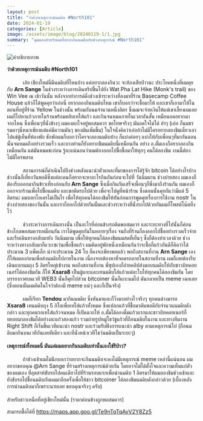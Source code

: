 ```yaml
---
layout: post
title: "ว่าด้วยเหตุการณ์นมดิบ #North101"
date: 2024-01-19
categories: [Article]
image: /assets/image/blog/20240119-1/1.jpg
summary: "มุมมองสำหรับผมที่อยากกินนมดิบกับช่วงเหตุการณ์ #North101"
---
```


<img src="{{ '/assets/image/blog/20240119-1/1.jpg' | relative_url }}"
     alt="คำอธิบายภาพ"
     class="mx-auto rounded-xl mb-6"
     loading="lazy">

<b>ว่าด้วยเหตุการณ์นมดิบ #North101</b>
<br><br>
&ensp;&ensp;&ensp;&ensp;&ensp;&ensp;เอ้ย เชียงใหม่นี่มีนมดิบที่ไหนบ้าง แค่อยากลองกินวะ จะท้องเสียป่าวนะ ประโยคหนึ่งที่ผมคุยกับ <b class="underline">Arn Sange</b> ในช่วงระหว่างการเดินทริปขึ้นไปยัง Wat Pha Lat Hike (Monk's trail) ของ Win Vee ณ เช้าวันนั้น หลังจากทำการด์ดิ่งช่วงเช้าระหว่างที่ลงมาที่ร้าน Basecamp Coffee House แล้วก็ได้พูดคุยว่าเอ่อนี่ อยากลองกินนมดิบไหม เขาก็บอกว่าจะชื้อมาให้ และเขาก็เอามาให้ในตอนที่อยู่ที่ร้าน Yellow ในช่วงนั้น พร้อมกับนมจำนวนหนึ่งลิตร ซึ่งผมจะจ่ายเงินให้แต่เขาเลี้ยงผมเลย ผมก็ไปหาแก้วภายในร้านพร้อมหยิบเทใส่แก้ว และกินจนหมดภายในเวลาอันสั้น เหมือนอดอยากมาจากไหน ซึ่งเพื่อนๆที่นั่งข้างๆ ผมคงตกใจอยู่พอสมควร ขอโทษจริงๆ มันอดใจไม่ได้ ฮ่าๆ (เอ่อ ก็นมธรรมดาๆนี่หนาเพียงแต่แค่มีความมันๆ ของมันเพิ่มขึ้น) ในใจนั่งคิดว่าเอ่อถ้าไม่มีใครอยากลองชิมเดี๋ยวเอาไปแช่ตู้เย็นที่ห้องพัก ชักพักผมก็บอกว่าใครจะลองนมดิบบ้าง ก็แบ่งค่อยๆ แบ่งให้กับเพื่อนๆที่มากันตอนนั้นจนหมดถึงอย่างรวดเร็ว และบางท่านก็ยังอยากชิมนมดิบนี้เหมือนกัน อย่าง อ.ตั้มเองก็อยากลองกินเหมือนกัน แต่มันหมดชะก่อน รู้ละแน่นอนว่าผมต้องออกไปชื้อชื้อมาให้ทุกๆ คนได้ลองชิม งานนี้ต้องไม่มีใครพลาด
<br><br>
&ensp;&ensp;&ensp;&ensp;&ensp;&ensp;สถานการณ์ก็ดำเนินไปถึงช่วงหลังแนะนำตัวแหละที่มาของการได้รู้จัก bitcoin ได้อย่างไรบ้าง ช่วงนั้นก็เที่ยงวันพอดีซึ่งแต่ละคนก็อยากจะหาอะไรกินกันก่อนจะไปที่ วันนิมมาน ช่วงบ่ายสอง ผมเองก็ต้องรีบออกมากินข้าวเที่ยงก่อนกับ <b class="underline">Arn Sange</b> ซึ่งเมื่อกินกันเสร็จเพื่อนๆก็พึ่งมาถึงร้านกัน ผมเองก็ออกจากร้านเพื่อไปชื้อนมดิบ และขอติดรถไปด้วย เพื่อจะไปดูที่หน้าร้าน ซึ่งตอนนั้นคุยกันว่ามีแต่ 5 ลิตรนะ ผมบอกโอเครไม่เป็นไร เพื่อให้ทุกคนได้ลองชิมให้ทันก่อนการพูดคุยเรื่องการใช้งาน nostr ในช่วงบ่ายสองของวันนั้น และเราก็ออกไปด้วยกันนั้นและช่วงระหว่างที่นั่งรถไปด้วยกันผมก็โพสต์โน๊ตทิ้งไว้
<br><br>
&ensp;&ensp;&ensp;&ensp;&ensp;&ensp;ช่วงระหว่างการเดินทางนั้น เป็นอะไรที่ค่อนข้างรถติดพอสมควร และระยะทางที่ไปนั้นก็ค่อนข้างไกลพอสมควรเหมือนกัน เราได้พูดคุยกันในหลายๆเรื่อง จนถึงที่ร้านก็ลงออกไปชื้ออย่างรวดเร็วจ่ายและรีบเดินทางกลับมายัง วันนิมมาน เพื่อให้ทุกคนได้ลองชิมนมสดที่เย็นๆ ซึ่งก็ต้องทำเวลาด้วย ช่วงระหว่างทางกลับมาก็แวะเซเว่นเพื่อชื้อแก้ว ผมคิดอยู่พักหนึ่งเหมือนกันว่าจะชื้อกี่แก้วกันดีก็คิดว่าได้ประมาณ 3 แพ็คเล็ก น่าจะประมาณ 24 ใบ ก็คงจะเพียงพอแล้ว พอถึงสถานที่งาน <b class="underline">Arn Sange</b> เองก็ให้ผมลงก่อนเพื่อส่งนมดิบไปภายในงาน เนื่องจากต้องหาที่จอดรถภายในสถานที่งาน ผมก็เลยต้องรีบเดินแบกนมถุง 5 ลิตรใหญ่เข้างาน พอถึงสถานที่งาน พี่ซุปเองก็ถ่ายคลิปส่งมอบนมดิบให้กับชาวบิทคอยเนอร์ได้ลองชิมกัน ก็ให้ <b class="underline">Xsara8</b> เป็นผู้แกะและเทนมดิบใส่แก้วแต่ละใบให้ทุกคนได้ลองชิมกัน โดยบรรยากาศบนเวที WEB3 นั้นก็คุยไปส่วน bitcoiner นั้นก็แกะนมไป ดันกลายเป็น meme เฉยเลย (ซึ่งตอนนั้นผมคิดในใจว่าต้องมี meme แน่ๆ และก็เป็นจริง)
<br><br>
&ensp;&ensp;&ensp;&ensp;&ensp;&ensp;ผมก็เรียก <b class="underline">Tendou</b> มากินนมดิบ ซึ่งหันมาและก็วิ่งมาอย่างไวจริงๆ ทุกคนต่างมารอ  <b class="underline">Xsara8</b> เทนมดิบถุง 5 กิโลเพื่อเทใส่แก้วทั้งหมด ซึ่งแปลกแก้วที่ชื้อมาดันพอดีกับจำนวนนมดิบดังกล่าว และทุกคนรอเทใส่แก้วจนหมด ก็เปิดฉากให้ อ.ตั้มได้ลองดื่มแก้วแรกและชาวบิทคอยเนอร์ก็ทยอยมาลองชิมได้อย่างละแก้วสองแก้ว รวมถ่ายรูปหมู่โชว์ชูแก้วที่ถือนมดิบในงาน และทางทีมงาน Right Shift ก็เริ่มขึ้นเวทีแนะนำ nostr และร่วมรับฟังการแนะนำ alby ตามเหตุการณ์ไป (ถือนมดิบมากินบนเวทีกันเลยทีเดียว และที่นั่งหน้าเวทีโชว์นมดิบเป็นระยะๆ)
<br><br>
<b>เหตุการณ์ทั้งหมดนี่ มันแค่ผมอยากกินนมดิบเท่านั้นเองใช่รึป่าว?</b>
<br><br>
&ensp;&ensp;&ensp;&ensp;&ensp;&ensp;ถ้าช่วงเช้าผมไม่นึกบอกว่าอยากจะกินนมดิบจะคงไม่มีเหตุการณ์ meme เหล่านี้แน่นอน ผมอยากขอบคุณ @Arn Sange ที่ร่วมสร้างเหตุการณ์ด้วยกัน โดยอาจไม่ได้ตั้งใจและความเห็นแก่ตัวของผมเอง ที่อุตสาห์ขับรถไปคนเดียวไปที่ร้านรอบแรกเพื่อนำนมดิบ 1 ลิตรมาให้ผมลองชิมช่วงเช้าและยังขับรถไปชื้อนมดิบกับผมมาอีกครั้งเพื่อให้ชาว bitcoiner ได้ลองชิมนมดิบดังกล่าวด้วย (เบื้องหลังการนำนมดิบมาก็เพราะนายเลย ขอบคุณจริงๆ ครับ) 
<br><br>
สำหรับชาวเหนือที่อยู่เชียงใหม่นั้น (ราคาค่อนข้างถูกพอสมควร)

สามารถชื้อได้ที่ <a href="https://maps.app.goo.gl/Te9nTqTqAvV2Y8Zz5" target="_blank" class="text-blue-800">https://maps.app.goo.gl/Te9nTqTqAvV2Y8Zz5</a>